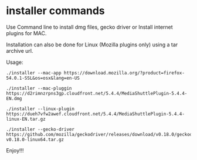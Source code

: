 # installer commands

Use Command line to install dmg files, gecko driver or Install internet plugins for MAC.

Installation can also be done for Linux (Mozilla plugins only) using a tar archive url.

Usage:
    
    ./installer --mac-app https://download.mozilla.org/?product=firefox-54.0.1-SSL&os=osx&lang=en-US
    
    ./installer --mac-pluggin https://d2rimnzrpns3gp.cloudfront.net/5.4.4/MediaShuttlePlugin-5.4.4-EN.dmg
    
    ./installer --linux-plugin https://dueh7vfw2awef.cloudfront.net/5.4.4/MediaShuttlePlugin-5.4.4-linux-EN.tar.gz
    
    ./installer --gecko-driver https://github.com/mozilla/geckodriver/releases/download/v0.18.0/geckodriver-v0.18.0-linux64.tar.gz
  
Enjoy!!!
